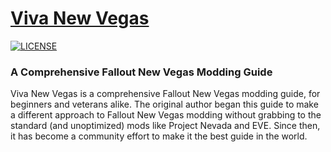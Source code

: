 # [Viva New Vegas](https://vivanewvegas.github.io/)

[![LICENSE](https://img.shields.io/badge/license-MIT-informational.svg)](https://github.com/h5bp/html5-boilerplate/blob/master/LICENSE.txt)

### A Comprehensive Fallout New Vegas Modding Guide

Viva New Vegas is a comprehensive Fallout New Vegas modding guide, for beginners and veterans alike.
The original author began this guide to make a different approach to Fallout New Vegas modding without grabbing to the standard (and unoptimized) mods like Project Nevada and EVE. Since then, it has become a community effort to make it the best guide in the world.
